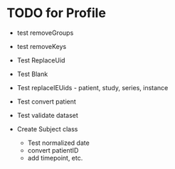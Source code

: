 # TODO for Profile

- test removeGroups
- test removeKeys
- Test ReplaceUid
- Test Blank
- Test replaceIEUids - patient, study, series, instance
- Test convert patient
- Test validate dataset

- Create Subject class
    - Test normalized date
    - convert patientID
    - add timepoint, etc.